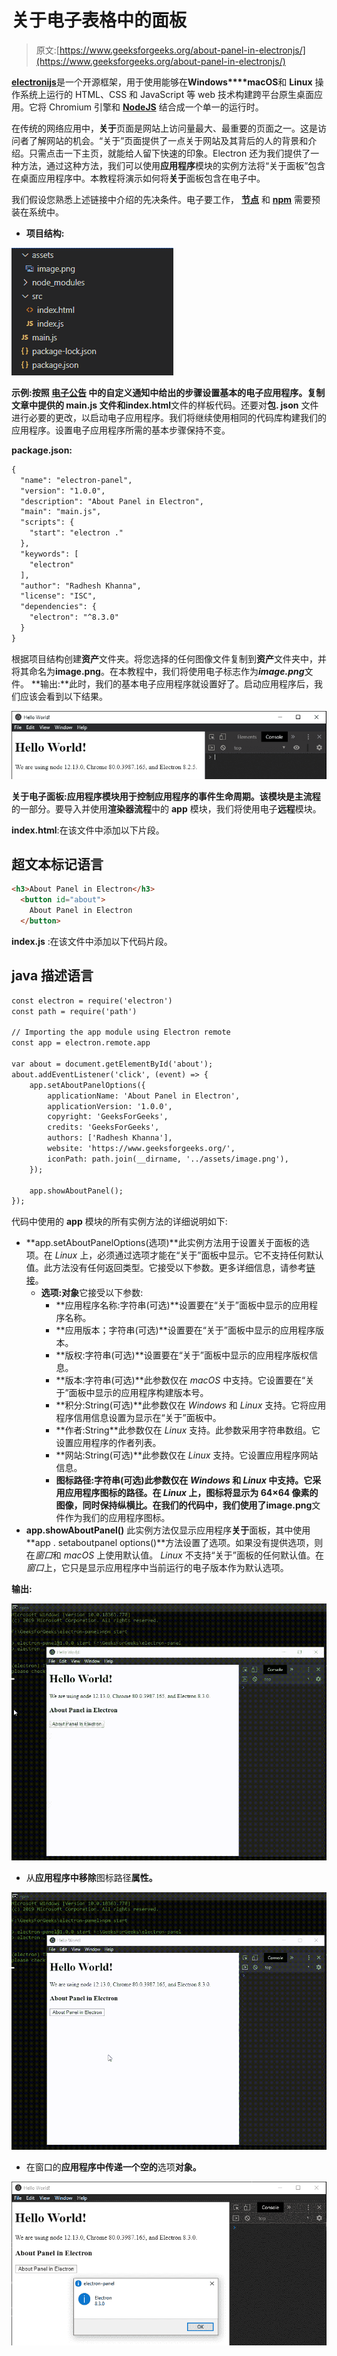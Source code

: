 # 关于电子表格中的面板

> 原文:[https://www.geeksforgeeks.org/about-panel-in-electronjs/](https://www.geeksforgeeks.org/about-panel-in-electronjs/)

[**electronijs**](https://www.geeksforgeeks.org/introduction-to-electronjs/)是一个开源框架，用于使用能够在**Windows****macOS**和 **Linux** 操作系统上运行的 HTML、CSS 和 JavaScript 等 web 技术构建跨平台原生桌面应用。它将 Chromium 引擎和 [**NodeJS**](https://www.geeksforgeeks.org/introduction-to-nodejs/) 结合成一个单一的运行时。

在传统的网络应用中，**关于**页面是网站上访问量最大、最重要的页面之一。这是访问者了解网站的机会。“关于”页面提供了一点关于网站及其背后的人的背景和介绍。只需点击一下主页，就能给人留下快速的印象。Electron 还为我们提供了一种方法，通过这种方法，我们可以使用**应用程序**模块的实例方法将“关于面板”包含在桌面应用程序中。本教程将演示如何将**关于**面板包含在电子中。

我们假设您熟悉上述链接中介绍的先决条件。电子要工作， [**节点**](https://www.geeksforgeeks.org/introduction-to-nodejs/) 和 [**npm**](https://www.geeksforgeeks.org/node-js-npm-node-package-manager/) 需要预装在系统中。

*   **项目结构:**

![Project Structure](img/4a3b45daa92f8adab988c74ccb1e9f77.png)

**示例:**按照 [**电子公告**](https://www.geeksforgeeks.org/custom-notifications-in-electronjs/) 中的自定义通知中给出的步骤设置基本的电子应用程序。复制文章中提供的 **main.js** 文件和**index.html**文件的样板代码。还要对**包. json** 文件进行必要的更改，以启动电子应用程序。我们将继续使用相同的代码库构建我们的应用程序。设置电子应用程序所需的基本步骤保持不变。

**package.json:**

```html
{
  "name": "electron-panel",
  "version": "1.0.0",
  "description": "About Panel in Electron",
  "main": "main.js",
  "scripts": {
    "start": "electron ."
  },
  "keywords": [
    "electron"
  ],
  "author": "Radhesh Khanna",
  "license": "ISC",
  "dependencies": {
    "electron": "^8.3.0"
  }
}

```

根据项目结构创建**资产**文件夹。将您选择的任何图像文件复制到**资产**文件夹中，并将其命名为**image.png**。在本教程中，我们将使用电子标志作为***image.png***文件。
**输出:**此时，我们的基本电子应用程序就设置好了。启动应用程序后，我们应该会看到以下结果。

[![](img/b32d8f95392fcbe0adbaa31fa63d952f.png)](https://media.geeksforgeeks.org/wp-content/uploads/20200512225834/Output-1105.png)

**关于电子面板:**应用程序模块用于控制应用程序的事件生命周期。该模块是**主流程**的一部分。要导入并使用**渲染器流程**中的 **app** 模块，我们将使用电子**远程**模块。

**index.html**:在该文件中添加以下片段。

## 超文本标记语言

```html
<h3>About Panel in Electron</h3>
  <button id="about">
    About Panel in Electron
  </button>
```

**index.js** :在该文件中添加以下代码片段。

## java 描述语言

```html
const electron = require('electron')
const path = require('path')

// Importing the app module using Electron remote
const app = electron.remote.app

var about = document.getElementById('about');
about.addEventListener('click', (event) => {
    app.setAboutPanelOptions({
        applicationName: 'About Panel in Electron',
        applicationVersion: '1.0.0',
        copyright: 'GeeksForGeeks',
        credits: 'GeeksForGeeks',
        authors: ['Radhesh Khanna'],
        website: 'https://www.geeksforgeeks.org/',
        iconPath: path.join(__dirname, '../assets/image.png'),
    });

    app.showAboutPanel();
});
```

代码中使用的 **app** 模块的所有实例方法的详细说明如下:

*   **app.setAboutPanelOptions(选项)**此实例方法用于设置关于面板的选项。在 *Linux* 上，必须通过选项才能在“关于”面板中显示。它不支持任何默认值。此方法没有任何返回类型。它接受以下参数。更多详细信息，请参考[链接](https://www.electronjs.org/docs/api/app#appsetaboutpaneloptionsoptions)。
    *   **选项:对象**它接受以下参数:
        *   **应用程序名称:字符串(可选)**设置要在“关于”面板中显示的应用程序名称。
        *   **应用版本；字符串(可选)**设置要在“关于”面板中显示的应用程序版本。
        *   **版权:字符串(可选)**设置要在“关于”面板中显示的应用程序版权信息。
        *   **版本:字符串(可选)**此参数仅在 *macOS* 中支持。它设置要在“关于”面板中显示的应用程序构建版本号。
        *   **积分:String(可选)**此参数仅在 *Windows* 和 *Linux* 支持。它将应用程序信用信息设置为显示在“关于”面板中。
        *   **作者:String[](可选)**此参数仅在 *Linux* 支持。此参数采用字符串数组。它设置应用程序的作者列表。
        *   **网站:String(可选)**此参数仅在 *Linux* 支持。它设置应用程序网站信息。
        *   **图标路径:字符串(可选)**此参数仅在 *Windows* 和 *Linux* 中支持。它采用应用程序图标的路径。在 *Linux* 上，图标将显示为 64×64 像素的图像，同时保持纵横比。在我们的代码中，我们使用了**image.png**文件作为我们的应用程序图标。
*   **app.showAboutPanel()** 此实例方法仅显示应用程序**关于**面板，其中使用**app . setaboutpanel options()**方法设置了选项。如果没有提供选项，则在*窗口*和 *macOS* 上使用默认值。 *Linux* 不支持“关于”面板的任何默认值。在*窗口*上，它只是显示应用程序中当前运行的电子版本作为默认选项。

**输出:**

[![](img/98e09170f67151a434c3c7e6f856449b.png)](https://media.geeksforgeeks.org/wp-content/uploads/20200603000508/Output-12.gif)

*   从**应用程序中移除**图标路径**属性。** 

[![](img/a14b6ad91a8954d0f918b6c315986240.png)](https://media.geeksforgeeks.org/wp-content/uploads/20200603001021/Output-22.gif)

*   在窗口的**应用程序中传递一个空的**选项**对象。** 

[![](img/09086707c35b5253f5b9c7e8da8f6352.png)](https://media.geeksforgeeks.org/wp-content/uploads/20200603001405/Output-385.png)
